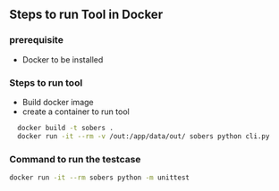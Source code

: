 
## Steps to run Tool in Docker ##

### prerequisite ###
 - Docker to be installed

### Steps to run tool ###
 - Build docker image
 - create a container to run tool

 ```sh
   docker build -t sobers .
   docker run -it --rm -v /out:/app/data/out/ sobers python cli.py
```
### Command to run the testcase ###
 ```sh
docker run -it --rm sobers python -m unittest
```
